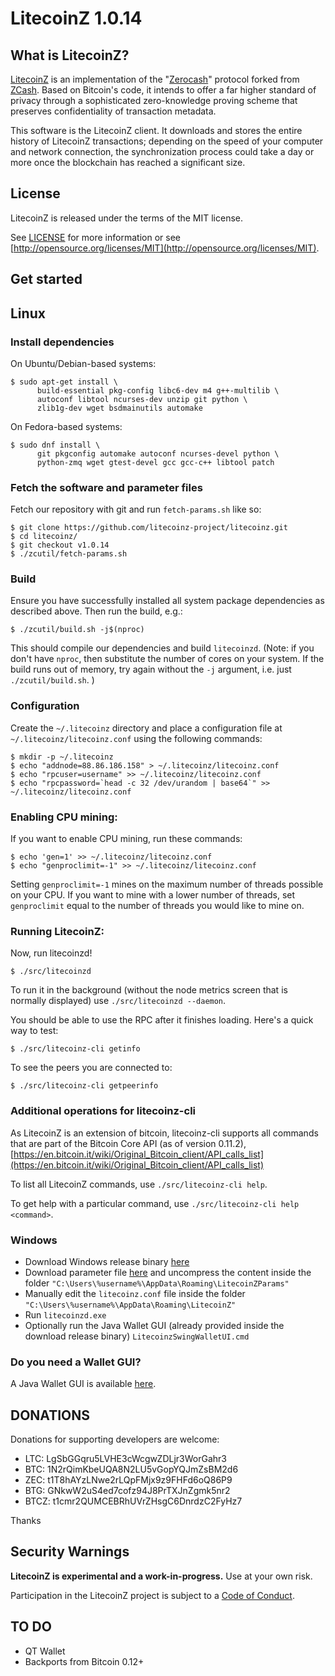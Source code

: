 LitecoinZ 1.0.14
================

What is LitecoinZ?
------------------

[LitecoinZ](https://litecoinz.info/) is an implementation of the "[Zerocash](https://github.com/zcash/zips/raw/master/protocol/protocol.pdf)" protocol forked from [ZCash](https://z.cash/).
Based on Bitcoin's code, it intends to offer a far higher standard of privacy
through a sophisticated zero-knowledge proving scheme that preserves
confidentiality of transaction metadata. 

This software is the LitecoinZ client. It downloads and stores the entire history
of LitecoinZ transactions; depending on the speed of your computer and network
connection, the synchronization process could take a day or more once the
blockchain has reached a significant size.

License
-------

LitecoinZ is released under the terms of the MIT license.

See [LICENSE](LICENSE) for more information or see [http://opensource.org/licenses/MIT](http://opensource.org/licenses/MIT).

Get started
-----------

## Linux

### Install dependencies

On Ubuntu/Debian-based systems:
```{r, engine='bash'}
$ sudo apt-get install \
      build-essential pkg-config libc6-dev m4 g++-multilib \
      autoconf libtool ncurses-dev unzip git python \
      zlib1g-dev wget bsdmainutils automake
```

On Fedora-based systems:
```{r, engine='bash'}
$ sudo dnf install \
      git pkgconfig automake autoconf ncurses-devel python \
      python-zmq wget gtest-devel gcc gcc-c++ libtool patch
```

### Fetch the software and parameter files

Fetch our repository with git and run ```fetch-params.sh``` like so:
```{r, engine='bash'}
$ git clone https://github.com/litecoinz-project/litecoinz.git
$ cd litecoinz/
$ git checkout v1.0.14
$ ./zcutil/fetch-params.sh
```

### Build

Ensure you have successfully installed all system package dependencies as described above. Then run the build, e.g.:
```{r, engine='bash'}
$ ./zcutil/build.sh -j$(nproc)
```

This should compile our dependencies and build ```litecoinzd```. (Note: if you don't have ```nproc```, then substitute the number of cores on your system. If the build runs out of memory, try again without the ```-j``` argument, i.e. just ```./zcutil/build.sh```. )

### Configuration

Create the ```~/.litecoinz``` directory and place a configuration file at ```~/.litecoinz/litecoinz.conf``` using the following commands:
```{r, engine='bash'}
$ mkdir -p ~/.litecoinz
$ echo "addnode=88.86.186.158" > ~/.litecoinz/litecoinz.conf
$ echo "rpcuser=username" >> ~/.litecoinz/litecoinz.conf
$ echo "rpcpassword=`head -c 32 /dev/urandom | base64`" >> ~/.litecoinz/litecoinz.conf
```

### Enabling CPU mining:

If you want to enable CPU mining, run these commands:

```{r, engine='bash'}
$ echo 'gen=1' >> ~/.litecoinz/litecoinz.conf
$ echo "genproclimit=-1" >> ~/.litecoinz/litecoinz.conf
```

Setting ```genproclimit=-1``` mines on the maximum number of threads possible on your CPU. If you want to mine with a lower number of threads, set ```genproclimit``` equal to the number of threads you would like to mine on.

### Running LitecoinZ:

Now, run litecoinzd!

```{r, engine='bash'}
$ ./src/litecoinzd
```

To run it in the background (without the node metrics screen that is normally displayed) use ```./src/litecoinzd --daemon```.

You should be able to use the RPC after it finishes loading. Here's a quick way to test:

```{r, engine='bash'}
$ ./src/litecoinz-cli getinfo
```

To see the peers you are connected to:
```{r, engine='bash'}
$ ./src/litecoinz-cli getpeerinfo
```

### Additional operations for litecoinz-cli

As LitecoinZ is an extension of bitcoin, litecoinz-cli supports all commands that are part of the Bitcoin Core API (as of version 0.11.2), [https://en.bitcoin.it/wiki/Original_Bitcoin_client/API_calls_list](https://en.bitcoin.it/wiki/Original_Bitcoin_client/API_calls_list)

To list all LitecoinZ commands, use ```./src/litecoinz-cli help```.

To get help with a particular command, use ```./src/litecoinz-cli help <command>```.


### Windows

- Download Windows release binary [here](https://litecoinz.info/downloads/litecoinz-1014-win64.zip)
- Download parameter file [here](https://litecoinz.info/downloads/sprout.zip) and uncompress the content inside the folder ```"C:\Users\%username%\AppData\Roaming\LitecoinZParams"```
- Manually edit the ```litecoinz.conf``` file inside the folder ```"C:\Users\%username%\AppData\Roaming\LitecoinZ"```
- Run ```litecoinzd.exe``` 
- Optionally run the Java Wallet GUI (already provided inside the download release binary)  ```LitecoinzSwingWalletUI.cmd``` 


### Do you need a Wallet GUI?

A Java Wallet GUI is available [here](https://github.com/litecoinz-project/litecoinz-wallet).


DONATIONS
---------

Donations for supporting developers are welcome: 

- LTC: LgSbGGqru5LVHE3cWcgwZDLjr3WorGahr3
- BTC: 1N2rQimKbeUQA8N2LU5vGopYQJmZsBM2d6
- ZEC: t1T8hAYzLNwe2rLQpFMjx9z9FHFd6oQ86P9
- BTG: GNkwW2uS4ed7cofz94J8PrTXJnZgmk5nr2
- BTCZ: t1cmr2QUMCEBRhUVrZHsgC6DnrdzC2FyHz7

Thanks


Security Warnings
-----------------

**LitecoinZ is experimental and a work-in-progress.** Use at your own risk.

Participation in the LitecoinZ project is subject to a
[Code of Conduct](code_of_conduct.md).

TO DO
-----
- QT Wallet
- Backports from Bitcoin 0.12+
